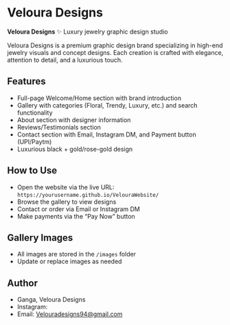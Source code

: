 # Veloura Designs

**Veloura Designs** ✨ Luxury jewelry graphic design studio

Veloura Designs is a premium graphic design brand specializing in high-end jewelry visuals and concept designs. Each creation is crafted with elegance, attention to detail, and a luxurious touch.

## Features
- Full-page Welcome/Home section with brand introduction
- Gallery with categories (Floral, Trendy, Luxury, etc.) and search functionality
- About section with designer information
- Reviews/Testimonials section
- Contact section with Email, Instagram DM, and Payment button (UPI/Paytm)
- Luxurious black + gold/rose-gold design

## How to Use
- Open the website via the live URL: `https://yourusername.github.io/VelouraWebsite/`
- Browse the gallery to view designs
- Contact or order via Email or Instagram DM
- Make payments via the “Pay Now” button

## Gallery Images
- All images are stored in the `/images` folder
- Update or replace images as needed

## Author
- Ganga, Veloura Designs
- Instagram: 
- Email: Velouradesigns94@gmail.com

